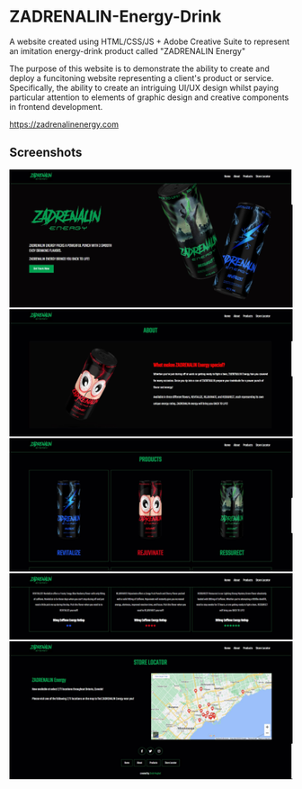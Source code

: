 # ZADRENALIN-Energy-Drink

A website created using HTML/CSS/JS + Adobe Creative Suite to represent an imitation energy-drink product called "ZADRENALIN Energy" 

The purpose of this website is to demonstrate the ability to create and deploy a funcitoning website representing a client's product or service. Specifically, the ability to create an intriguing UI/UX design whilst paying particular attention to elements of graphic design and creative components in frontend development. 

https://zadrenalinenergy.com

## Screenshots

![](Screenshots/Home.jpg) 
![](Screenshots/About.jpg) 
![](Screenshots/Products1.jpg) 
![](Screenshots/Products2.jpg) 
![](Screenshots/StoreLocator.JPG) 
